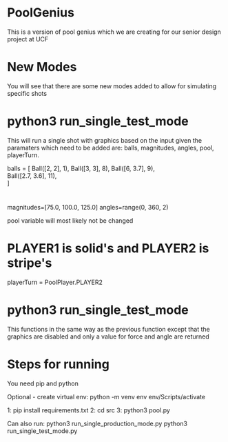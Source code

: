 # PoolGenius
This is a version of pool genius which we are creating for our senior design project at UCF
# New Modes
You will see that there are some new modes added to allow for simulating specific shots

# python3 run_single_test_mode 
This will run a single shot with graphics based on the input given
the paramaters which need to be added are: balls, magnitudes, angles, pool, playerTurn.

balls = [
    Ball([2, 2], 1),
    Ball([3, 3], 8),
    Ball([6, 3.7], 9),  
    Ball([2.7, 3.6], 11),      
]

# 
magnitudes=[75.0, 100.0, 125.0] 
angles=range(0, 360, 2)

pool variable will most likely not be changed

# PLAYER1 is solid's and PLAYER2 is stripe's
playerTurn = PoolPlayer.PLAYER2

# python3 run_single_test_mode 
This functions in the same way as the previous function
except that the graphics are disabled and only a value
for force and angle are returned

# Steps for running
You need pip and python

Optional - create virtual env: 
    python -m venv env
    env/Scripts/activate

1: pip install requirements.txt
2: cd src
3: python3 pool.py

Can also run:
python3 run_single_production_mode.py
python3 run_single_test_mode.py

